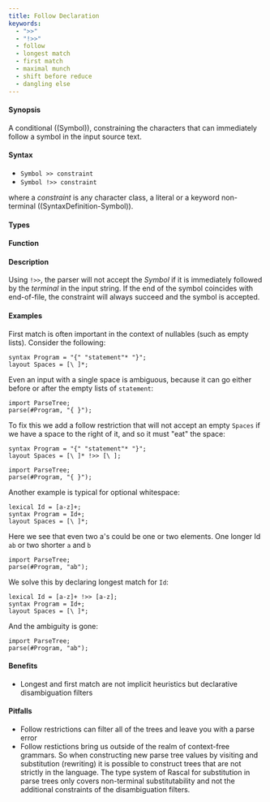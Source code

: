 ```yaml
---
title: Follow Declaration
keywords:
  - ">>"
  - "!>>"
  - follow
  - longest match
  - first match
  - maximal munch
  - shift before reduce
  - dangling else
---
```


#### Synopsis

A conditional ((Symbol)), constraining the characters that can immediately follow a symbol in the input source text.

#### Syntax

*  `Symbol >> constraint` 
*  `Symbol !>> constraint`

where a _constraint_ is any character class, a literal or a keyword non-terminal ((SyntaxDefinition-Symbol)).

#### Types

#### Function

#### Description

Using `!>>`, the parser will not accept the _Symbol_ if it is immediately followed by the _terminal_ in the input string. If the end of the symbol coincides with end-of-file, the constraint will always succeed and the symbol is accepted.

#### Examples

First match is often important in the context of nullables (such as empty lists). Consider the following:

```rascal-commands
syntax Program = "{" "statement"* "}";
layout Spaces = [\ ]*;
```

Even an input with a single space is ambiguous, because it can go either before or after the empty lists of `statement`:

```rascal-shell,continue,errors
import ParseTree;
parse(#Program, "{ }");
```

To fix this we add a follow restriction that will not accept an empty `Spaces` if we have a space to the right of it, and so it must "eat" the space:
```rascal-commands
syntax Program = "{" "statement"* "}";
layout Spaces = [\ ]* !>> [\ ];
```

```rascal-shell,continue
import ParseTree;
parse(#Program, "{ }");
```

Another example is typical for optional whitespace:
```rascal-shell
lexical Id = [a-z]+;
syntax Program = Id+;
layout Spaces = [\ ]*;
```

Here we see that even two a's could be one or two elements. One longer Id `ab` or two shorter `a` and `b`
```rascal-shell,continue,errors
import ParseTree;
parse(#Program, "ab");
```

We solve this by declaring longest match for `Id`:
```rascal-shell
lexical Id = [a-z]+ !>> [a-z];
syntax Program = Id+;
layout Spaces = [\ ]*;
```

And the ambiguity is gone:
```rascal-shell,continue
import ParseTree;
parse(#Program, "ab");
```

#### Benefits

* Longest and first match are not implicit heuristics but declarative disambiguation filters

#### Pitfalls

* Follow restrictions can filter all of the trees and leave you with a parse error
* Follow restictions bring us outside of the realm of context-free grammars. So when constructing new parse tree values by visiting and substitution (rewriting) it is possible to construct trees that are not strictly in the language. The type system of Rascal for substitution in parse trees only covers non-terminal substitutability and not the additional constraints of the disambiguation filters. 

